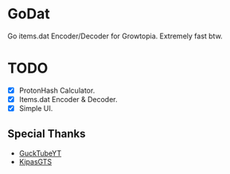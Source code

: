 # GoDat
Go items.dat Encoder/Decoder for Growtopia. Extremely fast btw.

# TODO
- [X] ProtonHash Calculator.
- [X] Items.dat Encoder & Decoder.
- [X] Simple UI.

## Special Thanks
- [GuckTubeYT](https://github.com/GuckTubeYT)
- [KipasGTS](https://github.com/KipasGTS)
